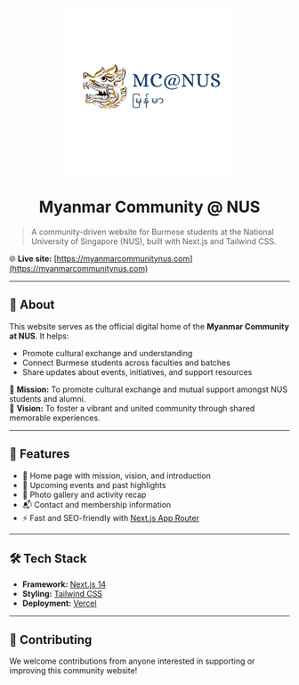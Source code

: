 <p align="center">
    <img src="./public/logo.png" alt="logo" width="300"/>
    <h1 align="center">Myanmar Community @ NUS</h1>
</p>

> A community-driven website for Burmese students at the National University of Singapore (NUS), built with Next.js and Tailwind CSS.

🌐 **Live site:** [https://myanmarcommunitynus.com](https://myanmarcommunitynus.com)

---

## 📌 About

This website serves as the official digital home of the **Myanmar Community at NUS**. It helps:
- Promote cultural exchange and understanding
- Connect Burmese students across faculties and batches
- Share updates about events, initiatives, and support resources

🎯 **Mission:** To promote cultural exchange and mutual support amongst NUS students and alumni.  
🌟 **Vision:** To foster a vibrant and united community through shared memorable experiences.

---

## 🚀 Features

- 📰 Home page with mission, vision, and introduction
- 🎉 Upcoming events and past highlights
- 📸 Photo gallery and activity recap
- 📬 Contact and membership information
- ⚡ Fast and SEO-friendly with [Next.js App Router](https://nextjs.org/docs/app)

---

## 🛠️ Tech Stack

- **Framework:** [Next.js 14](https://nextjs.org/)
- **Styling:** [Tailwind CSS](https://tailwindcss.com/)
- **Deployment:** [Vercel](https://vercel.com/)

---

## 🤝 Contributing

We welcome contributions from anyone interested in supporting or improving this community website!
